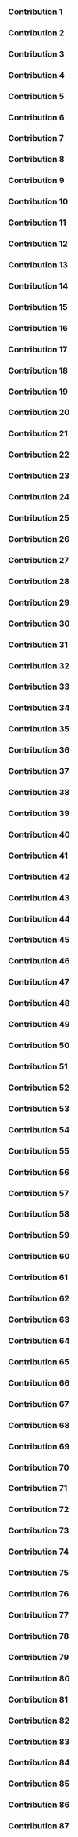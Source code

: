 

### Contribution 1


### Contribution 2


### Contribution 3


### Contribution 4


### Contribution 5


### Contribution 6


### Contribution 7


### Contribution 8


### Contribution 9


### Contribution 10


### Contribution 11


### Contribution 12


### Contribution 13


### Contribution 14


### Contribution 15


### Contribution 16


### Contribution 17


### Contribution 18


### Contribution 19


### Contribution 20


### Contribution 21


### Contribution 22


### Contribution 23


### Contribution 24


### Contribution 25


### Contribution 26


### Contribution 27


### Contribution 28


### Contribution 29


### Contribution 30


### Contribution 31


### Contribution 32


### Contribution 33


### Contribution 34


### Contribution 35


### Contribution 36


### Contribution 37


### Contribution 38


### Contribution 39


### Contribution 40


### Contribution 41


### Contribution 42


### Contribution 43


### Contribution 44


### Contribution 45


### Contribution 46


### Contribution 47


### Contribution 48


### Contribution 49


### Contribution 50


### Contribution 51


### Contribution 52


### Contribution 53


### Contribution 54


### Contribution 55


### Contribution 56


### Contribution 57


### Contribution 58


### Contribution 59


### Contribution 60


### Contribution 61


### Contribution 62


### Contribution 63


### Contribution 64


### Contribution 65


### Contribution 66


### Contribution 67


### Contribution 68


### Contribution 69


### Contribution 70


### Contribution 71


### Contribution 72


### Contribution 73


### Contribution 74


### Contribution 75


### Contribution 76


### Contribution 77


### Contribution 78


### Contribution 79


### Contribution 80


### Contribution 81


### Contribution 82


### Contribution 83


### Contribution 84


### Contribution 85


### Contribution 86


### Contribution 87
